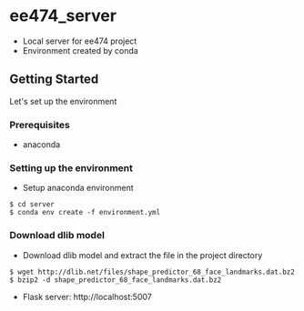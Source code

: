 # ee474_server

- Local server for ee474 project
- Environment created by conda


## Getting Started

Let's set up the environment

### Prerequisites

- anaconda

### Setting up the environment
- Setup anaconda environment
```
$ cd server
$ conda env create -f environment.yml
```

### Download dlib model
- Download dlib model and extract the file in the project directory
```
$ wget http://dlib.net/files/shape_predictor_68_face_landmarks.dat.bz2
$ bzip2 -d shape_predictor_68_face_landmarks.dat.bz2
```

- Flask server: http://localhost:5007
